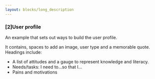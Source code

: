 ```yaml
---
layout: blocks/long_description
---
```

### [2]User profile

An example that sets out ways to build the user profile. 

It contains, spaces to add an image, user type and a memorable quote.
Headings include:
  * A list of attitudes and a gauge to represent knowledge and literacy.
  * Needs/tasks: I need to...so that I…
  * Pains and motivations
